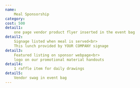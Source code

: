 ```yaml
---
name:
    Meal Sponsorship
category:
cost: 500
detail1: 
    one page vendor product flyer inserted in the event bag
detail2: 
    Signage listed when meal is served<br>
    This lunch provided by YOUR COMPANY signage
detail3: 
    Featured listing on sponsor webpage<br>
    logo on our promotional material handouts
detail4: 
    1 raffle item for daily drawings
detail5: 
    Vendor swag in event bag
---
```

